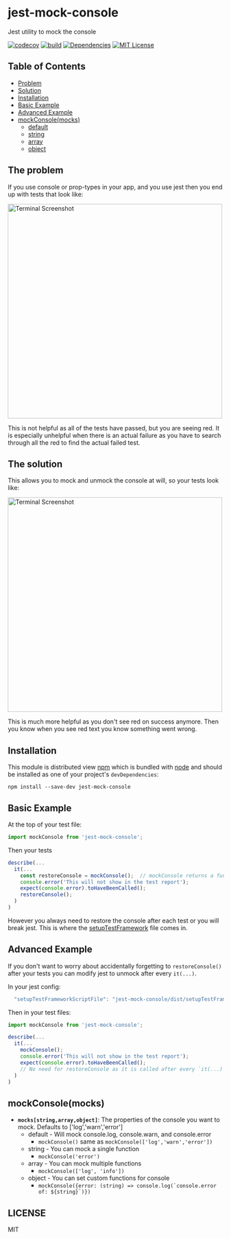 # jest-mock-console
Jest utility to mock the console

[![codecov][codecov-badge]][codecov]
[![build][build-badge]][build]
[![Dependencies][dependencyci-badge]][dependencyci]
[![MIT License][license-badge]][license]


## Table of Contents

* [Problem](#the-problem)
* [Solution](#the-solution)
* [Installation](#installation)
* [Basic Example](#basic-example)
* [Advanced Example](#setuptestframework)
* [mockConsole(mocks)](#mockconsolemocks)
  * [default](#mock-default)
  * [string](#mock-string)
  * [array](#mock-array)
  * [object](#mock-object)

## The problem
If you use console or prop-types in your app, and you use jest then you end up with tests that look like:

<img
  src="https://github.com/pieredome/jest-mock-console/raw/master/img/screenshot-problem.png"
  alt="Terminal Screenshot"
  title="Terminal Screenshot"
  width="500px"
/>

This is not helpful as all of the tests have passed, but you are seeing red. It is especially unhelpful when there is an actual failure as you have to search through all the red to find the actual failed test.

## The solution
This allows you to mock and unmock the console at will, so your tests look like:

<img
  src="https://github.com/pieredome/jest-mock-console/raw/master/img/screenshot-solution.png"
  alt="Terminal Screenshot"
  title="Terminal Screenshot"
  width="500px"
/>

This is much more helpful as you don't see red on success anymore. Then you know when you see red text you know something went wrong.

## Installation

This module is distributed view [npm][npm] which is bundled with [node][node] and should be installed as one of your project's `devDependencies`:

```
npm install --save-dev jest-mock-console
```

## Basic Example

At the top of your test file:

```javascript
import mockConsole from 'jest-mock-console';
```

Then your tests
```javascript
describe(...
  it(...
    const restoreConsole = mockConsole();  // mockConsole returns a function to restore it back to normal
    console.error('This will not show in the test report');
    expect(console.error).toHaveBeenCalled();
    restoreConsole();
  )
)
```

However you always need to restore the console after each test or you will break jest. This is where the [setupTestFramework](#setuptestframework) file comes in.


## Advanced Example

If you don't want to worry about accidentally forgetting to `restoreConsole()` after your tests you can modify jest to unmock after every `it(...)`.

In your jest config:

```javascript
  "setupTestFrameworkScriptFile": "jest-mock-console/dist/setupTestFramework.js"
```

Then in your test files:

```javascript
import mockConsole from 'jest-mock-console';

describe(...
  it(...
    mockConsole();
    console.error('This will not show in the test report');
    expect(console.error).toHaveBeenCalled();
    // No need for restoreConsole as it is called after every `it(...)`
  )
)
```

## mockConsole(mocks)

* **`mocks[string,array,object]`**: The properties of the console you want to mock. Defaults to ['log','warn','error']
  * <a id='mock-default'></a> default - Will mock console.log, console.warn, and console.error
    * `mockConsole()` same as `mockConsole(['log','warn','error'])`
  * <a id='mock-string'></a> string - You can mock a single function
    * `mockConsole('error')`
  * <a id='mock-array'></a> array - You can mock multiple functions
    * `mockConsole(['log', 'info'])`
  * <a id='mock-object'></a> object - You can set custom functions for console
    * ``mockConsole({error: (string) => console.log(`console.error of: ${string}`)})``


## LICENSE

MIT

[npm]: https://www.npmjs.com/
[node]: https://nodejs.org/
[codecov-badge]: https://codecov.io/gh/PiereDome/jest-mock-console/branch/master/graph/badge.svg
[codecov]: https://codecov.io/gh/PiereDome/jest-mock-console
[build-badge]: https://travis-ci.org/PiereDome/jest-mock-console.svg
[build]: https://travis-ci.org/PiereDome/jest-mock-console
[dependencyci-badge]: https://dependencyci.com/github/PiereDome/jest-mock-console/badge
[dependencyci]: https://dependencyci.com/github/PiereDome/jest-mock-console
[license-badge]: https://img.shields.io/npm/l/jest-mock-console.svg
[license]: https://github.com/PiereDome/jest-mock-console/blob/master/other/LICENSE